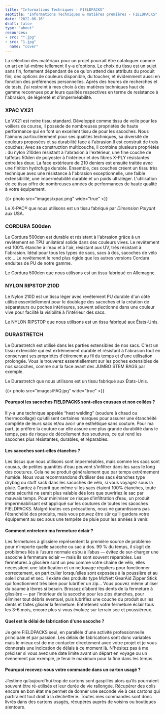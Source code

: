 ```yaml
---
title: "Informations Techniques - FIELDPACKS"
seotitle: "Informations Techniques & matières premières - FIELDPACKS"
date: "2022-06-16"
draft: false
type: "about"
resources:
- src: "*.jpg"
- src: "1.jpg"
  name: "cover"
---
```

La sélection des matériaux pour un projet pourrait être cataloguer comme un art en lui-même tellement il y-a d'options. Le choix du tissu est un sujet sans fin, fortement dépendant de ce qu'on attend des attributs du produit fini, des options de couleurs disponible, du toucher, et évidemment aussi en fonction des préférences personnelles. Après des heures de recherches et de tests, j'ai restreint à mes choix à des matières techniques haut de gamme reconnues pour leurs qualités respectives en terme de resistance à l'abrasion, de légèreté et d'imperméabilité.

### XPAC VX21

Le VX21 est notre tissu standard. Développé comme tissu de voile pour les voiliers de course, il possède de nombreuses propriétés de haute performance qui en font un excellent tissu de pour les sacoches. Nous l'aimons particulièrement pour ses qualités techniques, sa diversité de couleurs proposées et sa durabilité face à l'abrasion.Il est construit de trois couches; Avec sa construction multicouche, il combine plusieurs propriétés : du nylon 210den résistant à l'abrasion à l'extérieur, une fine couche de taffetas 50den de polyester à l'intérieur et des fibres X-PLY résistantes entre les deux. La face extérieure de 210 deniers est ensuite traitée avec une finition hydrofuge durable. Ensemble, ces couches créent un tissu très technique avec une résistance à l'abrasion exceptionnelle, une faible extensibilité, une imperméabilité durable et un poids ultraléger. L'utilisation de ce tissu offre de nombreuses années de performances de haute qualité à votre équipement.

{{< photo src="images/xpac.png" wide="true" >}}

Le X-PAC® que nous utilisons est un tissu fabriqué par *Dimension Polyant* aux USA.  

### CORDURA 500den

Le Cordura 500den est durable et résistant à l'abrasion grâce à un revêtement en TPU unilatéral solide dans des couleurs vives. Le revêtement est 100% étanche à l'eau et à l'air, résistant aux UV, très résistant à l'abrasion. Idéal pour tous les types de sacs, sacs à dos, sacoches de vélo etc... Le revêtement le rend plus rigide que les autres versions Cordura enduites de PU de notre gamme.

Le Cordura 500den que nous utilisons est un tissu fabriqué en Allemagne.

### NYLON RIPSTOP 210D
Le Nylon 210D est un tissu léger avec revêtement PU durable d'un côté utilisé essentiellement pour le doublage des sacoches et la création de séparateurs ou poches intérieures, souvent sélectionné dans une couleur vive pour facilité la visibilité à l'intérieur des sacs.

Le NYLON RIPSTOP que nous utilisons est un tissu fabriqué aux États-Unis.

### DURASTRETCH

Le Durastretch est utilisé dans les parties extensibles de nos sacs. C'est un tissu extensible qui est extrêmement durable et résistant à l'abrasion tout en conservant ses propriétés d'étirement au fil du temps et d'une utilisation prolongée. Vous le trouverez essentiellement sur les poches extensibles de nos sacoches, comme sur la face avant des JUMBO STEM BAGS par exemple.

Le Durastretch que nous utilisons est un tissu fabriqué aux États-Unis.

{{< photo src="images/FAQ.jpg" wide="true" >}}

#### Pourquoi les sacoches FIELDPACKS sont-elles cousues et non collées ?

Il y-a une technique appelée “heat welding” (soudure à chaud ou thermocollage) qu’utilisent certaines marques pour assurer une étanchéité complète de leurs sacs et/ou avoir une esthétique sans couture. Pour ma part, je préfère la couture car elle assure une plus grande durabilité dans le temps, pas de risque de décollement des soudures, ce qui rend les sacoches plus résistantes, durables, et réparables.

#### Les sacoches sont-elles étanches ?

Les tissus que nous utilisons sont imperméables, mais comme les sacs sont cousus, de petites quantités d’eau peuvent s’infiltrer dans les sacs le long des coutures. Cela ne se produit généralement que par temps extrêmement humide. Nous vous recommandons d’utiliser des sacs étanches type drybag ou stuff sack dans les sacoches de vélo, si vous voyagez sous la pluie. Gardez à l’esprit que même si les sacs étaient 100% étanches, toute cette sécurité ne serait plus valable dès lors que ouvririez le sac par mauvais temps. Pour minimiser ce risque d’infiltration d’eau, un produit imperméabilisant est appliqué sur les coutures de toutes les sacoches FIELDPACKS. Malgré toutes ces précautions, nous ne garantissons pas l’étanchéité des produits, mais vous pouvez être sûr qu’il gardera votre équipement au sec sous une tempête de pluie pour les années à venir.

#### Comment entretenir ma fermeture éclair ?

Les fermetures à glissière représentent la première source de problème pour n’importe quelle sacoche ou sac à dos. 99 % du temps, il s’agit de problèmes liés à l’usure normale et/ou à l’abus — évitez de sur-charger une sacoche à fermeture éclair — mais ils sont souvent réparables. Les fermetures à glissière sont un peu comme votre chaîne de vélo, elles nécessitent une lubrification et un nettoyage réguliers pour fonctionner correctement, en particulier lorsqu’elles sont exposées à la poussière et au soleil chaud et sec. Il existe des produits type McNett GearAid Zipper Stick qui fonctionnent très bien pour lubrifier un zip… Vous pouvez même utiliser du baume à lèvres si besoin. Brossez d’abord les dents de la fermeture à glissière — par l’intérieur de la sacoche pour les zips étanches, pour éliminer tout débris éventuel, puis lubrifiez une couche du produit sur les dents et faites glisser la fermeture. Entretenez votre fermeture éclair tous les 3-6 mois, encore plus si vous évoluez sur terrain sec et poussiéreux.

#### Quel est le délai de fabrication d'une sacoche ?

Je gère FIELDPACKS seul, en parallèle d'une activité professionnelle principale et par passion. Les délais de fabrications sont donc variables mais le mieux est de me contacter directement avec votre projet et je vous donnerais une indication de délais à ce moment là. N'hésitez pas à me préciser si vous avez une date limite avant un départ en voyage ou un évènement par exemple, je ferai le maximum pour la finir dans les temps.

#### Pourquoi recevez-vous votre commande dans un carton usagé ?

J’estime qu’aujourd’hui trop de cartons sont gaspillés alors qu’ils pourraient souvent être ré-utilisés et leur durée de vie rallongée. Récupérer des colis encore en bon état me permet de donner une seconde vie à ces cartons qui partiraient tout droit à la déchetterie. Toutes mes commandes sont donc livrés dans des cartons usagés, récupérés auprès de voisins ou boutiques alentours.
